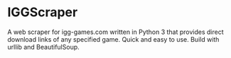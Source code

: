 # IGGScraper
A web scraper for igg-games.com written in Python 3 that provides direct download links of any specified game. 
Quick and easy to use. Build with urllib and BeautifulSoup. 
